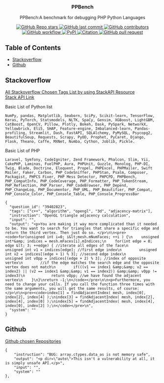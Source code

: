 <h3 align="center">
PPBench
</h3>
<p align="center">
PPBench:A benchmark for debugging PHP Python Languages
</p>

<div align="center">

<a href="https://github.com/hiyouga/LLaMA-Factory/stargazers">
    <img src="https://img.shields.io/github/stars/hiyouga/LLaMA-Factory?style=social" alt="GitHub Repo stars"/>
</a>
<a href="https://github.com/NoumanAhmad448/PPBench/commits/master">
    <img src="https://img.shields.io/github/last-commit/NoumanAhmad448/PPBench" alt="GitHub last commit"/>
</a>
<a href="https://github.com/hiyouga/LLaMA-Factory/graphs/contributors">
    <img src="https://img.shields.io/github/contributors/hiyouga/LLaMA-Factory?color=orange" alt="GitHub contributors"/>
</a>
<a href="https://github.com/hiyouga/LLaMA-Factory/actions/workflows/tests.yml">
    <img src="https://github.com/hiyouga/LLaMA-Factory/actions/workflows/tests.yml/badge.svg" alt="GitHub workflow"/>
</a>
<a href="https://pypi.org/project/llamafactory/">
    <img src="https://img.shields.io/pypi/v/llamafactory" alt="PyPI"/>
</a>
<a href="https://scholar.google.com/scholar?cites=12620864006390196564">
    <img src="https://img.shields.io/badge/citation-238-green" alt="Citation"/>
</a>
<a href="https://github.com/hiyouga/LLaMA-Factory/pulls">
    <img src="https://img.shields.io/badge/PRs-welcome-blue" alt="GitHub pull request"/>
</a>

</div>


## Table of Contents

- [Stackoverflow](#Stackoverflow)
- [Github](#github)


## Stackoverflow
[All Stackoverflow Chosen Tags List by using StackAPI Resource](/stackoverflow_unique_tags.json)
<br/>
[Stack API Link](https://api.stackexchange.com/docs/related-tags)

Basic List of Python list <br/>
```
NumPy, pandas, Matplotlib, Seaborn, SciPy, Scikit-learn, TensorFlow, Keras, PyTorch, Statsmodels, NLTK, SpaCy, Gensim, XGBoost, LightGBM, CatBoost, OpenCV, Pillow, Plotly, Bokeh, Dask, PySpark, NetworkX, Yellowbrick, Eli5, SHAP, Feature-engine, Imbalanced-learn, Pandas-profiling, Streamlit, Dash, FastAPI, SQLAlchemy, PyMySQL, Psycopg2, BeautifulSoup, Requests, Scrapy, PyOD, Prophet, PyCaret, Django, Flask, Theano, Caffe, MXNet, Numba, Cython, Joblib, Pickle.
```

Basic List of PHP
```
Laravel, Symfony, CodeIgniter, Zend Framework, Phalcon, Slim, Yii, CakePHP, Laminas, FuelPHP, Aura, PHPUnit, Guzzle, Monolog, PHP-DI, Twig, Blade, Doctrine, Eloquent, Propel, PHPExcel, PHPMailer, Swift Mailer, Faker, Carbon, PHP_CodeSniffer, PHPStan, Psalm, Composer, Packagist, PHPCS Fixer, PHP Mess Detector, PHPCPD, PHPBench, PHP_CompatInfo, PHP_CodeCoverage, PHP_Formatter, PHP_TokenStream, PHP_Reflection, PHP_Parser, PHP_CodeBrowser, PHP_Depend, PHP_ChangeLog, PHP_Documentor, PHP_UML, PHP_Beautifier, PHP_Compat, PHP_Console_Color, PHP_Console_Table, PHP_Console_ProgressBar
```
```
{
  "question_id": "39402823",
  "tags": ["c++", "algorithm", "opengl", "3d", "adjacency-matrix"],
  "instruction": "OpenGL triangle adjacency calculation",
  "input": "",
  "output": "<p>You are making it way more complicated than it needed to be. You want to search for triangles that share a specific edge and return the third vertex. Then just do so. </p>\n\n<pre><code>for(unsigned int i=0; i&lt;mesh.mNumFaces; ++i ) {\n    unsigned int*&amp; indices = mesh.mFaces[i].mIndices;\n    for(int edge = 0; edge &lt; 3; ++edge) { //iterate all edges of the face\n        unsigned int v1 = indices[edge]; //first edge index\n        unsigned int v2 = indices[(edge + 1) % 3]; //second edge index\n        unsigned int vOpp = indices[(edge + 2) % 3]; //index of opposite vertex\n        //if the edge matches the search edge and the opposite vertex does not match\n        if(((v1 == index1 &amp;&amp; v2 == index2) || (v2 == index1 &amp;&amp; v1 == index2)) &amp;&amp; vOpp != index3)\n            return vOpp; //we have found the adjacent vertex\n    }\n}\nreturn -1;\n</code></pre>\n\n<p>Furthermore, you need to change your calls. If you call the function three times with the same arguments, you will get the same results, of course:</p>\n\n<pre><code>index[1] = findAdjacentIndex( mesh, index[0], index[2], index[4] );\nindex[3] = findAdjacentIndex( mesh, index[2], index[4], index[0] );\nindex[5] = findAdjacentIndex( mesh, index[4], index[0], index[2] );\n</code></pre>\n",
  "system": ""
}
```

## Github
[Github chosen Repositories](/github_repos.json)
```
{
    "instruction": "BUG: array.ctypes.data_as is not memory safe",
    "output": "<p dir=\"auto\">This isn't a vulnerability at all, it is simply unsafe API.</p>",
    "input": "",
    "system": ""
},
```


